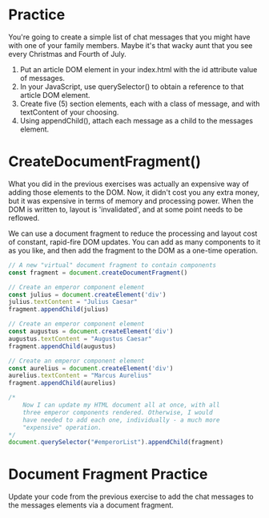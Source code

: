 # Practice
You're going to create a simple list of chat messages that you might have with one of your family members. Maybe it's that wacky aunt that you see every Christmas and Fourth of July.

1. Put an article DOM element in your index.html with the id attribute value of messages.
1. In your JavaScript, use querySelector() to obtain a reference to that article DOM element.
1. Create five (5) section elements, each with a class of message, and with textContent of your choosing.
1. Using appendChild(), attach each message as a child to the messages element.

# CreateDocumentFragment()
What you did in the previous exercises was actually an expensive way of adding those elements to the DOM. Now, it didn't cost you any extra money, but it was expensive in terms of memory and processing power. When the DOM is written to, layout is 'invalidated', and at some point needs to be reflowed.

We can use a document fragment to reduce the processing and layout cost of constant, rapid-fire DOM updates. You can add as many components to it as you like, and then add the fragment to the DOM as a one-time operation.
```js
// A new "virtual" document fragment to contain components
const fragment = document.createDocumentFragment()

// Create an emperor component element
const julius = document.createElement('div')
julius.textContent = "Julius Caesar"
fragment.appendChild(julius)

// Create an emperor component element
const augustus = document.createElement('div')
augustus.textContent = "Augustus Caesar"
fragment.appendChild(augustus)

// Create an emperor component element
const aurelius = document.createElement('div')
aurelius.textContent = "Marcus Aurelius"
fragment.appendChild(aurelius)

/*
    Now I can update my HTML document all at once, with all
    three emperor components rendered. Otherwise, I would
    have needed to add each one, individually - a much more
    "expensive" operation.
*/
document.querySelector("#emperorList").appendChild(fragment)
```
# Document Fragment Practice
Update your code from the previous exercise to add the chat messages to the messages elements via a document fragment.